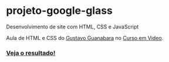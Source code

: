 # projeto-google-glass
 Desenvolvimento de site com HTML, CSS e JavaScript
 
 Aula de HTML e CSS do [Gustavo Guanabara](https://github.com/gustavoguanabara) no [Curso em Video](https://github.com/cursoemvideo).
 
 ### [Veja o resultado!](https://gracibrea.github.io/projeto-google-glass/index.html)
